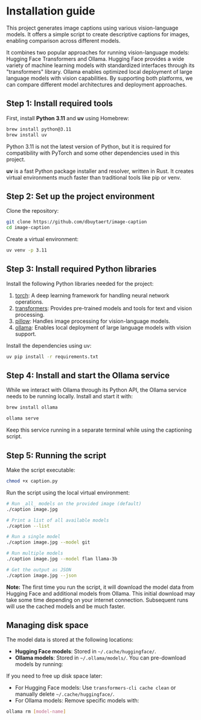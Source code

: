 
# Installation guide

This project generates image captions using various vision-language models. It offers a simple script to create descriptive captions for images, enabling comparison across different models.

It combines two popular approaches for running vision-language models: Hugging Face Transformers and Ollama. Hugging Face provides a wide variety of machine learning models with standardized interfaces through its "transformers" library. Ollama enables optimized local deployment of large language models with vision capabilities. By supporting both platforms, we can compare different model architectures and deployment approaches.

## Step 1: Install required tools

First, install **Python 3.11** and **uv** using Homebrew:

```bash
brew install python@3.11
brew install uv
```

Python 3.11 is not the latest version of Python, but it is required for compatibility with PyTorch and some other dependencies used in this project.

**uv** is a fast Python package installer and resolver, written in Rust. It creates virtual environments much faster than traditional tools like pip or venv.

## Step 2: Set up the project environment

Clone the repository:

```bash
git clone https://github.com/dbuytaert/image-caption
cd image-caption
```

Create a virtual environment:

```bash
uv venv -p 3.11
```

## Step 3: Install required Python libraries

Install the following Python libraries needed for the project:

1. [torch](https://pytorch.org/): A deep learning framework for handling neural network operations.
2. [transformers](https://huggingface.co/docs/transformers/): Provides pre-trained models and tools for text and vision processing.
3. [pillow](https://pillow.readthedocs.io/): Handles image processing for vision-language models.
4. [ollama](https://github.com/ollama/ollama): Enables local deployment of large language models with vision support.

Install the dependencies using uv:

```bash
uv pip install -r requirements.txt
```

## Step 4: Install and start the Ollama service

While we interact with Ollama through its Python API, the Ollama service needs to be running locally. Install and start it with:

```bash
brew install ollama
```

```bash
ollama serve
```

Keep this service running in a separate terminal while using the captioning script.

## Step 5: Running the script

Make the script executable:

```bash
chmod +x caption.py
```

Run the script using the local virtual environment:

```bash
# Run _all_ models on the provided image (default)
./caption image.jpg

# Print a list of all available models
./caption --list

# Run a single model
./caption image.jpg --model git

# Run multiple models
./caption image.jpg --model flan llama-3b

# Get the output as JSON
./caption image.jpg --json
```

**Note:** The first time you run the script, it will download the model data from Hugging Face and additional models from Ollama. This initial download may take some time depending on your internet connection. Subsequent runs will use the cached models and be much faster.

## Managing disk space

The model data is stored at the following locations:

- **Hugging Face models**: Stored in `~/.cache/huggingface/`.
- **Ollama models**: Stored in `~/.ollama/models/`. You can pre-download models by running:

If you need to free up disk space later:

- For Hugging Face models: Use `transformers-cli cache clean` or manually delete `~/.cache/huggingface/`.
- For Ollama models: Remove specific models with:

```bash
ollama rm [model-name]
```
